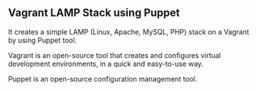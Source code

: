 Vagrant LAMP Stack using Puppet
-------------------------------
It creates a simple LAMP (Linux, Apache, MySQL, PHP) stack on a Vagrant by using Puppet tool. 

Vagrant is an open-source tool that creates and configures virtual development environments, in a quick and easy-to-use way.

Puppet is an open-source configuration management tool.
